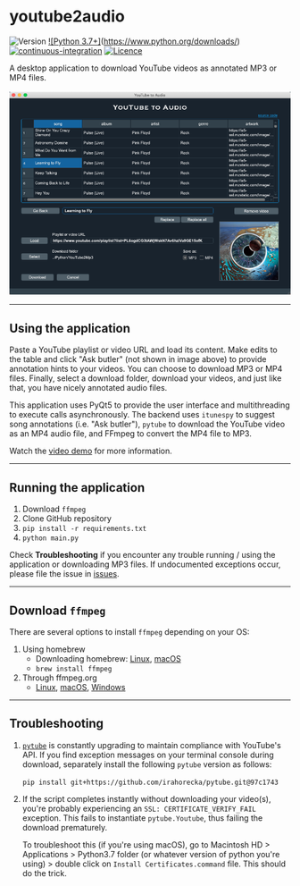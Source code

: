 # **youtube2audio**

![Version](https://img.shields.io/badge/version-v2024.02.24-orange)
[![Python 3.7+]](https://img.shields.io/badge/python-3.7+-blue.svg)(https://www.python.org/downloads/)
[![continuous-integration](https://github.com/irahorecka/youtube2audio/workflows/continuous-integration/badge.svg?branch=main)](https://github.com/irahorecka/youtube2audio/actions)
[![Licence](https://img.shields.io/badge/license-MIT-blue.svg)](https://raw.githubusercontent.com/irahorecka/youtube2audio/main/LICENSE)

A desktop application to download YouTube videos as annotated MP3 or MP4 files.
<br>
<br>
![Application Interface](docs/youtube2audio.png)
<hr>

## Using the application

Paste a YouTube playlist or video URL and load its content. Make edits to the table and click "Ask butler" (not shown in image above) to provide annotation hints to your videos. You can choose to download MP3 or MP4 files. Finally, select a download folder, download your videos, and just like that, you have nicely annotated audio files.

This application uses PyQt5 to provide the user interface and multithreading to execute calls asynchronously. The backend uses ```itunespy``` to suggest song annotations (i.e. "Ask butler"), ```pytube``` to download the YouTube video as an MP4 audio file, and FFmpeg to convert the MP4 file to MP3.

Watch the <a href="https://i.imgur.com/6gAdznH.mp4">video demo</a> for more information.
<hr>

## Running the application

1) Download ```ffmpeg```
2) Clone GitHub repository
3) ```pip install -r requirements.txt```
4) ```python main.py```

Check <b>Troubleshooting</b> if you encounter any trouble running / using the application or downloading MP3 files. If undocumented exceptions occur, please file the issue in <a href="https://github.com/irahorecka/YouTube2Audio/issues">issues</a>.
<hr>

## Download ```ffmpeg```

There are several options to install ```ffmpeg``` depending on your OS:

1) Using homebrew
    - Downloading homebrew: 
    <a href="https://docs.brew.sh/Homebrew-on-Linux">Linux</a>,
    <a href="https://docs.brew.sh/Installation">macOS</a>
    -  ```brew install ffmpeg```
2) Through ffmpeg.org
    - <a href="https://www.ffmpeg.org/download.html#build-linux">Linux</a>,
    <a href="https://www.ffmpeg.org/download.html#build-mac">macOS</a>,
    <a href="https://www.ffmpeg.org/download.html#build-windows">Windows</a>
    
<hr>

## Troubleshooting

1) <a href="https://github.com/pytube/pytube">`pytube`</a> is constantly upgrading to maintain compliance with YouTube's API. If you find exception messages on your terminal console during download, separately install the following `pytube` version as follows:

    ```pip install git+https://github.com/irahorecka/pytube.git@97c1743```

2) If the script completes instantly without downloading your video(s), you're probably experiencing an ```SSL: CERTIFICATE_VERIFY_FAIL``` exception. This fails to instantiate ```pytube.Youtube```, thus failing the download prematurely.

    To troubleshoot this (if you're using macOS), go to Macintosh HD > Applications > Python3.7 folder (or whatever version of python you're using) > double click on ```Install Certificates.command``` file. This should do the trick.

